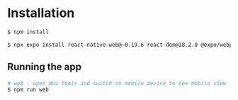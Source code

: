 # Installation

```bash
$ npm install

$ npx expo install react-native-web@~0.19.6 react-dom@18.2.0 @expo/webpack-config@^19.0.0
```

## Running the app

```bash
# web - open dev tools and switch on mobile device to see mobile view
$ npm run web
```
